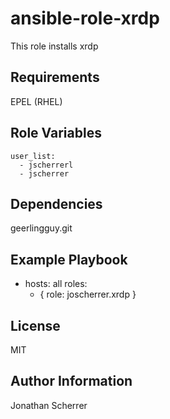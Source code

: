 ansible-role-xrdp
=========

This role installs xrdp

Requirements
------------

EPEL (RHEL)

Role Variables
--------------

```
user_list:
  - jscherrerl
  - jscherrer
```

Dependencies
------------

geerlingguy.git

Example Playbook
----------------

- hosts: all
  roles:
    - { role: joscherrer.xrdp }

License
-------

MIT

Author Information
------------------

Jonathan Scherrer
